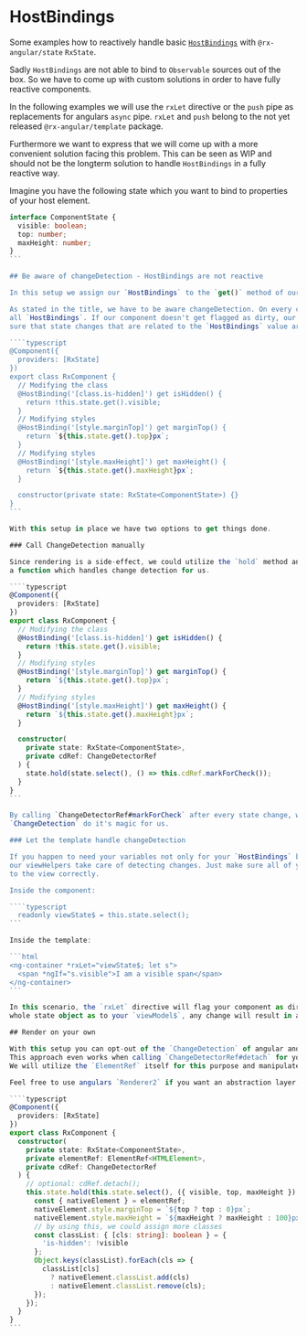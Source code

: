 # HostBindings

Some examples how to reactively handle basic [`HostBindings`](https://angular.io/api/core/HostBinding) with `@rx-angular/state` `RxState`.

Sadly `HostBindings` are not able to bind to `Observable` sources out of the box. So we have to come up with custom solutions
in order to have fully reactive components.

In the following examples we will use the `rxLet` directive or the `push` pipe as replacements for angulars `async` pipe.
`rxLet` and `push` belong to the not yet released `@rx-angular/template` package.

Furthermore we want to express that we will come up with a more convenient solution facing this problem. This can be seen as WIP and
should not be the longterm solution to handle `HostBindings` in a fully reactive way.

Imagine you have the following state which you want to bind to properties of your host element.

`````typescript
interface ComponentState {
  visible: boolean;
  top: number;
  maxHeight: number;
}
```

## Be aware of changeDetection - HostBindings are not reactive

In this setup we assign our `HostBindings` to the `get()` method of our state.

As stated in the title, we have to be aware changeDetection. On every changeDetection cycle, angular will re-evaluate
all `HostBindings`. If our component doesn't get flagged as dirty, our `HostBindings` won't get updated. So we have to make
sure that state changes that are related to the `HostBindings` value are actually triggering a re-render.

````typescript
@Component({
  providers: [RxState]
})
export class RxComponent {
  // Modifying the class
  @HostBinding('[class.is-hidden]') get isHidden() {
    return !this.state.get().visible;
  }
  // Modifying styles
  @HostBinding('[style.marginTop]') get marginTop() {
    return `${this.state.get().top}px`;
  }
  // Modifying styles
  @HostBinding('[style.maxHeight]') get maxHeight() {
    return `${this.state.get().maxHeight}px`;
  }

  constructor(private state: RxState<ComponentState>) {}
}
```

With this setup in place we have two options to get things done.

### Call ChangeDetection manually

Since rendering is a side-effect, we could utilize the `hold` method and register
a function which handles change detection for us.

````typescript
@Component({
  providers: [RxState]
})
export class RxComponent {
  // Modifying the class
  @HostBinding('[class.is-hidden]') get isHidden() {
    return !this.state.get().visible;
  }
  // Modifying styles
  @HostBinding('[style.marginTop]') get marginTop() {
    return `${this.state.get().top}px`;
  }
  // Modifying styles
  @HostBinding('[style.maxHeight]') get maxHeight() {
    return `${this.state.get().maxHeight}px`;
  }

  constructor(
    private state: RxState<ComponentState>,
    private cdRef: ChangeDetectorRef
  ) {
    state.hold(state.select(), () => this.cdRef.markForCheck());
  }
}
```

By calling `ChangeDetectorRef#markForCheck` after every state change, we flag our component dirty when needed and let angulars
`ChangeDetection` do it's magic for us.

### Let the template handle changeDetection

If you happen to need your variables not only for your `HostBindings` but aswell in the view, we could easily let
our viewHelpers take care of detecting changes. Just make sure all of your variables needed for the `HostBindings` are bound
to the view correctly.

Inside the component:

````typescript
  readonly viewState$ = this.state.select();
```

Inside the template:

```html
<ng-container *rxLet="viewState$; let s">
  <span *ngIf="s.visible">I am a visible span</span>
</ng-container>
```

In this scenario, the `rxLet` directive will flag your component as dirty every time a new state arrives. By assigning the
whole state object as to your `viewModel$`, any change will result in a re-rendering, thus updating your `HostBindings`.

## Render on your own

With this setup you can opt-out of the `ChangeDetection` of angular and manage `HostBindings` completely on your own.
This approach even works when calling `ChangeDetectorRef#detach` for your component.
We will utilize the `ElementRef` itself for this purpose and manipulate the DOM on our own.

Feel free to use angulars `Renderer2` if you want an abstraction layer, should work the exact same way.

````typescript
@Component({
  providers: [RxState]
})
export class RxComponent {
  constructor(
    private state: RxState<ComponentState>,
    private elementRef: ElementRef<HTMLElement>,
    private cdRef: ChangeDetectorRef
  ) {
    // optional: cdRef.detach();
    this.state.hold(this.state.select(), ({ visible, top, maxHeight }) => {
      const { nativeElement } = elementRef;
      nativeElement.style.marginTop = `${top ? top : 0}px`;
      nativeElement.style.maxHeight = `${maxHeight ? maxHeight : 100}px`;
      // by using this, we could assign more classes
      const classList: { [cls: string]: boolean } = {
        'is-hidden': !visible
      };
      Object.keys(classList).forEach(cls => {
        classList[cls]
          ? nativeElement.classList.add(cls)
          : nativeElement.classList.remove(cls);
      });
    });
  }
}
```
`````
